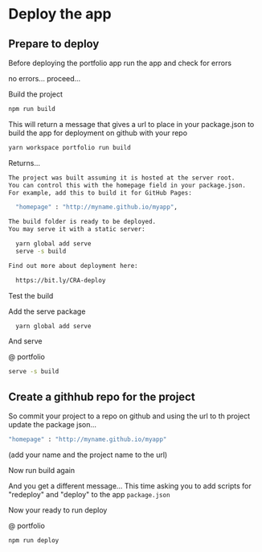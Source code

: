 # Deploy the app

## Prepare to deploy

Before deploying the portfolio app run the app and check for errors

no errors... proceed...

Build the project

```bash
npm run build
```

This will return a message that gives a url to place in your package.json to build the app for deployment on github with your repo

```bash
yarn workspace portfolio run build
```

Returns...

```bash
The project was built assuming it is hosted at the server root.
You can control this with the homepage field in your package.json.
For example, add this to build it for GitHub Pages:

  "homepage" : "http://myname.github.io/myapp",

The build folder is ready to be deployed.
You may serve it with a static server:

  yarn global add serve
  serve -s build

Find out more about deployment here:

  https://bit.ly/CRA-deploy
```

Test the build

Add the serve package

```bash
  yarn global add serve
```

And serve

@ portfolio

```bash
serve -s build
```



## Create a githhub repo for the project

So commit your project to a repo on github and using the url to th project update the package json...

```bash
"homepage" : "http://myname.github.io/myapp"
```

(add your name and the project name to the url)

Now run build again

And you get a different message...  This time asking you to add scripts for "redeploy" and "deploy" to the app `package.json` 

Now your ready to run deploy

@ portfolio

```bash
npm run deploy
```

